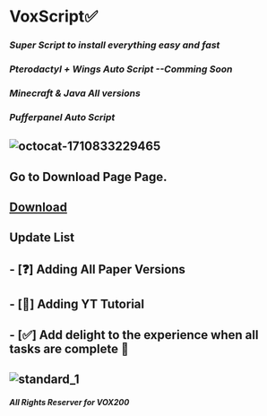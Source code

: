 # VoxScript✅
### **_Super Script to install everything easy and fast_**
### **_Pterodactyl + Wings Auto Script --Comming Soon_**
### **_Minecraft & Java All versions_**
### **_Pufferpanel Auto Script_**
## ![octocat-1710833229465](https://github.com/cloudz12321/VOX-SCRIPTS/assets/158510509/ad8a3a7f-11b1-4dd9-853d-0c166ca19e0f)

## 
## Go to Download Page Page.
## [Download](Download.md)
##
##
## Update List
## - [❓] Adding All Paper Versions
## - [🧨] Adding YT Tutorial 
## - [✅] Add delight to the experience when all tasks are complete :tada:
##
## ![standard_1](https://github.com/cloudz12321/VOX-SCRIPTS/assets/158510509/5dd7946c-7b11-45ca-af02-753b347d8552)
#### **_All Rights Reserver for VOX200_** 

